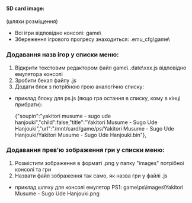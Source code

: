 
#### SD card image:
(шляхи розміщення)

- Всі ігри відповідно консолі: game\
- Збереження ігрового прогресу знаходиться: .emu_cfg\game\

### Додавання назв ігор у списки меню:

1. Відкрити текстовим редактором файл game\ .date\xxx.js відповідно емулятора консолі
2. Зробити бекап файлу .js
3. Додати блок з потрібною грою аналогічно списку:
- приклад блоку для ps.js (якщо гра остання в списку, кому в кінці прибрати):

  {"soupin":"yakitori musume - sugo ude hanjouki","child":false,"title":"Yakitori Musume - Sugo Ude Hanjouki","url":"/mnt/card/game/ps/Yakitori Musume - Sugo Ude Hanjouki/Yakitori Musume - Sugo Ude Hanjouki.bin"},
  
### Додавання прев'ю зображення гри у списки меню:

1. Розмістити зображення в форматі .png у папку "images" потрібної консолі та гри
2. Назвати файл зображення так само, як назва гри у файлі .js
- приклад шляху для консолі емулятор PS1:
game\ps\images\Yakitori Musume - Sugo Ude Hanjouki.png

